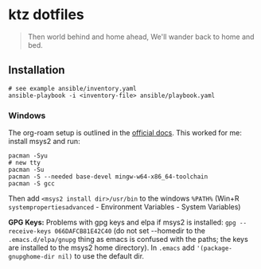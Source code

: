 # ktz dotfiles #

> Then world behind and home ahead,
> We'll wander back to home and bed.


## Installation ##

```console
# see example ansible/inventory.yaml
ansible-playbook -i <inventory-file> ansible/playbook.yaml
```


### Windows

The org-roam setup is outlined in the [official
docs](https://www.orgroam.com/manual.html#C-Compiler). This worked for
me: install msys2 and run:

``` shell
pacman -Syu
# new tty
pacman -Su
pacman -S --needed base-devel mingw-w64-x86_64-toolchain
pacman -S gcc
```

Then add `<msys2 install dir>/usr/bin` to the windows `%PATH%` (Win+R
`systempropertiesadvanced` - Environment Variables - System Variables)


**GPG Keys:** Problems with gpg keys and elpa if msys2 is installed: `gpg
--receive-keys 066DAFCB81E42C40` (do not set --homedir to the
`.emacs.d/elpa/gnupg` thing as emacs is confused with the paths; the
keys are installed to the msys2 home directory). In `.emacs` add
`'(package-gnupghome-dir nil)` to use the default dir.
